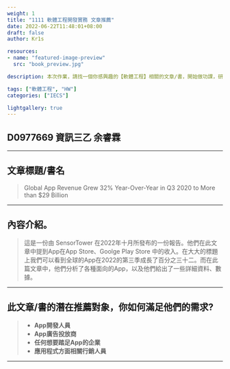 ```yaml
---
weight: 1
title: "1111 軟體工程開發實務 文章推薦"
date: 2022-06-22T11:48:01+08:00
draft: false
author: Kr1s

resources:
- name: "featured-image-preview"
  src: "book_preview.jpg"

description: 本次作業，請找一個你感興趣的【軟體工程】相關的文章/書，開始做功課，研究它的內容，跟其他有什麼不同，同時思考要怎麼介紹這本給你的潛在讀者，最後拍一分鐘的影片來介紹你的文章/書。

tags: ["軟體工程", "HW"]
categories: ["IECS"]

lightgallery: true
---
```


<!--more-->

## D0977669 資訊三乙 余睿霖

---


## 文章標題/書名

> Global App Revenue Grew 32% Year-Over-Year in Q3 2020 to More than $29 Billion

---


## 內容介紹。

> 這是一份由 SensorTower 在2022年十月所發布的一份報告。他們在此文章中提到App在App Store、Goolge Play Store 中的收入。在大大的標題上我們可以看到全球的App在2022的第三季成長了百分之三十二。而在此篇文章中，他們分析了各種面向的App，以及他們給出了一些詳細資料、數據。


---


## 此文章/書的潛在推薦對象，你如何滿足他們的需求?


> - **App開發人員**   
> - **App廣告投放商**  
> - **任何想要踏足App的企業**
> - **應用程式方面相關行銷人員**

---